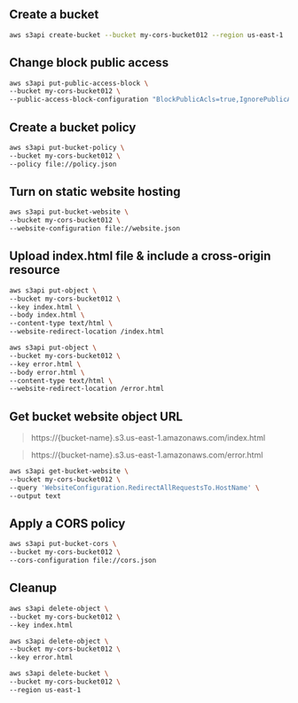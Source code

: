 ## Create a bucket

```sh
aws s3api create-bucket --bucket my-cors-bucket012 --region us-east-1
```

## Change block public access

```sh
aws s3api put-public-access-block \
--bucket my-cors-bucket012 \
--public-access-block-configuration "BlockPublicAcls=true,IgnorePublicAcls=true,BlockPublicPolicy=false,RestrictPublicBuckets=false"
```

## Create a bucket policy

```sh
aws s3api put-bucket-policy \
--bucket my-cors-bucket012 \
--policy file://policy.json
```

## Turn on static website hosting

```sh
aws s3api put-bucket-website \
--bucket my-cors-bucket012 \
--website-configuration file://website.json
```

## Upload index.html file & include a cross-origin resource

```sh
aws s3api put-object \
--bucket my-cors-bucket012 \
--key index.html \
--body index.html \
--content-type text/html \
--website-redirect-location /index.html
```

```sh
aws s3api put-object \
--bucket my-cors-bucket012 \
--key error.html \
--body error.html \
--content-type text/html \
--website-redirect-location /error.html
```

## Get bucket website object URL

> https://{bucket-name}.s3.us-east-1.amazonaws.com/index.html

> https://{bucket-name}.s3.us-east-1.amazonaws.com/error.html

```sh
aws s3api get-bucket-website \
--bucket my-cors-bucket012 \
--query 'WebsiteConfiguration.RedirectAllRequestsTo.HostName' \
--output text
```

## Apply a CORS policy

```sh
aws s3api put-bucket-cors \
--bucket my-cors-bucket012 \
--cors-configuration file://cors.json
```

## Cleanup

```sh
aws s3api delete-object \
--bucket my-cors-bucket012 \
--key index.html

aws s3api delete-object \
--bucket my-cors-bucket012 \
--key error.html

aws s3api delete-bucket \
--bucket my-cors-bucket012 \
--region us-east-1
```
